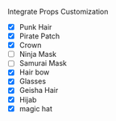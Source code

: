 Integrate Props Customization

- [x] Punk Hair
- [x] Pirate Patch
- [x] Crown
- [ ] Ninja Mask
- [ ] Samurai Mask
- [x] Hair bow
- [x] Glasses
- [x] Geisha Hair
- [x] Hijab
- [x] magic hat